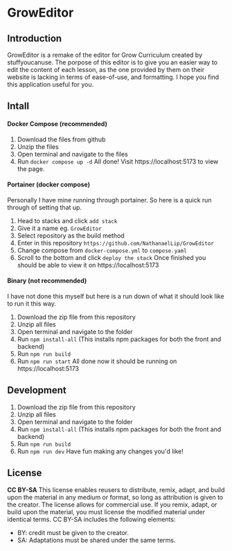# GrowEditor

## Introduction
GrowEditor is a remake of the editor for Grow Curriculum created by stuffyoucanuse. The porpose of this editor is to give you an easier way to edit the content of each lesson, as the one provided by them on their website is lacking in terms of ease-of-use, and formatting. I hope you find this application useful for you.

## Intall

#### Docker Compose (recommended)
1. Download the files from github
2. Unzip the files
3. Open terminal and navigate to the files
4. Run `docker compose up -d`
All done! Visit https://localhost:5173 to view the page.

#### Portainer (docker compose)
Personally I have mine running through portainer. So here is a quick run through of setting that up.
1. Head to stacks and click `add stack`
2. Give it a name eg. `GrowEditor`
3. Select repository as the build method
4. Enter in this repository `https://github.com/NathanaelLip/GrowEditor`
5. Change compose from `docker-compose.yml` to `compose.yaml`
6. Scroll to the bottom and click `deploy the stack`
Once finished you should be able to view it on https://localhost:5173

#### Binary (not recommended)
I have not done this myself but here is a run down of what it should look like to run it this way.
1. Download the zip file from this repository
2. Unzip all files
3. Open terminal and navigate to the folder
4. Run `npm install-all` (This installs npm packages for both the front and backend)
5. Run `npm run build`
6. Run `npm run start`
All done now it should be running on https://localhost:5173

## Development
1. Download the zip file from this repository
2. Unzip all files
3. Open terminal and navigate to the folder
4. Run `npm install-all` (This installs npm packages for both the front and backend)
5. Run `npm run build`
6. Run `npm run dev`
Have fun making any changes you'd like!

## License
**CC BY-SA**
This license enables reusers to distribute, remix, adapt, and build upon the material in any medium or format, so long as attribution is given to the creator. The license allows for commercial use. If you remix, adapt, or build upon the material, you must license the modified material under identical terms. CC BY-SA includes the following elements:

* BY: credit must be given to the creator.
* SA: Adaptations must be shared under the same terms.